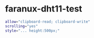 # faranux-dht11-test

```bash
allow="clipboard-read; clipboard-write"
scrolling="yes"
style="... height:500px;"
```
